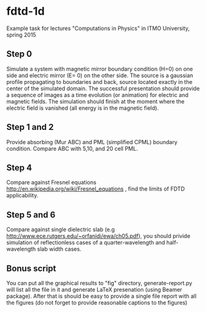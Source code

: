 # fdtd-1d

Example task for lectures "Computations in Physics" in ITMO
University, spring 2015

## Step 0

Simulate a system with magnetic mirror boundary condition (H=0) on one
side and electric mirror (E= 0) on the other side. The source is a
gaussian profile propagating to boundaries and back, source located
exactly in the center of the simulated domain. The successful
presentation should provide a sequence of images as a time evolution
(or animation) for electric and magnetic fields. The simulation should
finish at the moment where the electric field is vanished (all energy
is in the magnetic field).

## Step 1 and 2

Provide absorbing (Mur ABC) and PML (simplified CPML) boundary
condition. Compare ABC with  5,10, and 20 cell PML.

## Step 4

Compare against Fresnel equations
http://en.wikipedia.org/wiki/Fresnel_equations , find the  limits of
FDTD applicability.

## Step 5 and 6

Compare against single dielectric slab (e.g
http://www.ece.rutgers.edu/~orfanidi/ewa/ch05.pdf),  you should
privide simulation of reflectionless cases   of a quarter-wavelength
and half-wavelength slab width cases.

## Bonus script

You can put all the graphical results to "fig" directory,
generate-report.py will list all the file in it and generate LaTeX
presenation (using Beamer package). After that is should be easy to
provide a single file report with all the figures (do not forget to
provide reasonable captions to the figures)
